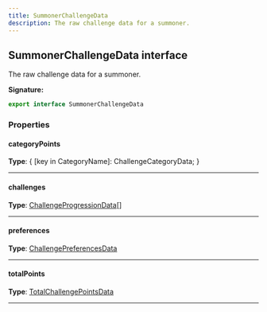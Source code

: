 ```yaml
---
title: SummonerChallengeData
description: The raw challenge data for a summoner.
---
```


## SummonerChallengeData interface

The raw challenge data for a summoner.

**Signature:**

```ts
export interface SummonerChallengeData 
```

### Properties

#### categoryPoints



**Type**: {         [key in CategoryName]: ChallengeCategoryData;     }

---

#### challenges



**Type**: [ChallengeProgressionData](/api/challengeprogressiondata)[]

---

#### preferences



**Type**: [ChallengePreferencesData](/api/challengepreferencesdata)

---

#### totalPoints



**Type**: [TotalChallengePointsData](/api/totalchallengepointsdata)

---

